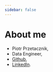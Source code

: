 ```yaml
---
sidebar: false
---
```


# About me

* Piotr Przetacznik,
* Data Engineer,
* [Github](https://github.com/pprzetacznik),
* [LinkedIn](https://www.linkedin.com/in/pprzetacznik/).

